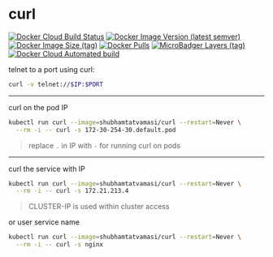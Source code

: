 # curl

[![Docker Cloud Build Status](https://img.shields.io/docker/cloud/build/shubhamtatvamasi/curl)](https://hub.docker.com/r/shubhamtatvamasi/curl)
[![Docker Image Version (latest semver)](https://img.shields.io/docker/v/shubhamtatvamasi/curl?sort=semver)](https://hub.docker.com/r/shubhamtatvamasi/curl)
[![Docker Image Size (tag)](https://img.shields.io/docker/image-size/shubhamtatvamasi/curl/latest)](https://hub.docker.com/r/shubhamtatvamasi/curl)
[![Docker Pulls](https://img.shields.io/docker/pulls/shubhamtatvamasi/curl)](https://hub.docker.com/r/shubhamtatvamasi/curl)
[![MicroBadger Layers (tag)](https://img.shields.io/microbadger/layers/shubhamtatvamasi/curl/latest)](https://hub.docker.com/r/shubhamtatvamasi/curl)
[![Docker Cloud Automated build](https://img.shields.io/docker/cloud/automated/shubhamtatvamasi/curl)](https://hub.docker.com/r/shubhamtatvamasi/curl)

telnet to a port using curl:
```bash
curl -v telnet://$IP:$PORT
```

---

curl on the pod IP
```bash
kubectl run curl --image=shubhamtatvamasi/curl --restart=Never \
  --rm -i -- curl -s 172-30-254-30.default.pod
```
> replace `.` in IP with `-` for running curl on pods
---
curl the service with IP
```bash
kubectl run curl --image=shubhamtatvamasi/curl --restart=Never \
  --rm -i -- curl -s 172.21.213.4
```
> CLUSTER-IP is used within cluster access

or user service name
```bash
kubectl run curl --image=shubhamtatvamasi/curl --restart=Never \
  --rm -i -- curl -s nginx
```

